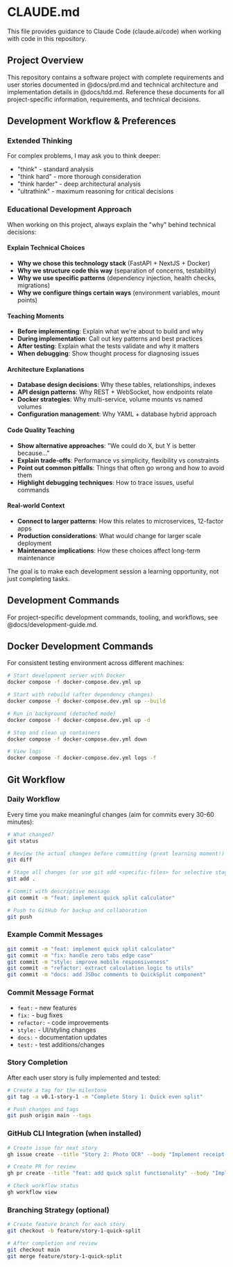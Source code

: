# CLAUDE.md

This file provides guidance to Claude Code (claude.ai/code) when working with code in this repository.

## Project Overview

This repository contains a software project with complete requirements and user stories documented in @docs/prd.md and technical architecture and implementation details in @docs/tdd.md. Reference these documents for all project-specific information, requirements, and technical decisions.

## Development Workflow & Preferences

### Extended Thinking
For complex problems, I may ask you to think deeper:
- "think" - standard analysis
- "think hard" - more thorough consideration
- "think harder" - deep architectural analysis
- "ultrathink" - maximum reasoning for critical decisions

### Educational Development Approach
When working on this project, always explain the "why" behind technical decisions:

#### Explain Technical Choices
- **Why we chose this technology stack** (FastAPI + NextJS + Docker)
- **Why we structure code this way** (separation of concerns, testability)
- **Why we use specific patterns** (dependency injection, health checks, migrations)
- **Why we configure things certain ways** (environment variables, mount points)

#### Teaching Moments
- **Before implementing**: Explain what we're about to build and why
- **During implementation**: Call out key patterns and best practices
- **After testing**: Explain what the tests validate and why it matters
- **When debugging**: Show thought process for diagnosing issues

#### Architecture Explanations
- **Database design decisions**: Why these tables, relationships, indexes
- **API design patterns**: Why REST + WebSocket, how endpoints relate
- **Docker strategies**: Why multi-service, volume mounts vs named volumes
- **Configuration management**: Why YAML + database hybrid approach

#### Code Quality Teaching
- **Show alternative approaches**: "We could do X, but Y is better because..."
- **Explain trade-offs**: Performance vs simplicity, flexibility vs constraints
- **Point out common pitfalls**: Things that often go wrong and how to avoid them
- **Highlight debugging techniques**: How to trace issues, useful commands

#### Real-world Context
- **Connect to larger patterns**: How this relates to microservices, 12-factor apps
- **Production considerations**: What would change for larger scale deployment
- **Maintenance implications**: How these choices affect long-term maintenance

The goal is to make each development session a learning opportunity, not just completing tasks.

## Development Commands

For project-specific development commands, tooling, and workflows, see @docs/development-guide.md.

## Docker Development Commands

For consistent testing environment across different machines:

```bash
# Start development server with Docker
docker compose -f docker-compose.dev.yml up

# Start with rebuild (after dependency changes)
docker compose -f docker-compose.dev.yml up --build

# Run in background (detached mode)
docker compose -f docker-compose.dev.yml up -d

# Stop and clean up containers
docker compose -f docker-compose.dev.yml down

# View logs
docker compose -f docker-compose.dev.yml logs -f
```

## Git Workflow

### Daily Workflow
Every time you make meaningful changes (aim for commits every 30-60 minutes):
```bash
# What changed?
git status

# Review the actual changes before committing (great learning moment!)
git diff

# Stage all changes (or use git add <specific-files> for selective staging)
git add .

# Commit with descriptive message
git commit -m "feat: implement quick split calculator"

# Push to GitHub for backup and collaboration
git push
```

### Example Commit Messages
```bash
git commit -m "feat: implement quick split calculator"
git commit -m "fix: handle zero tabs edge case"
git commit -m "style: improve mobile responsiveness"
git commit -m "refactor: extract calculation logic to utils"
git commit -m "docs: add JSDoc comments to QuickSplit component"
```

### Commit Message Format
- `feat:` - new features
- `fix:` - bug fixes
- `refactor:` - code improvements
- `style:` - UI/styling changes
- `docs:` - documentation updates
- `test:` - test additions/changes

### Story Completion
After each user story is fully implemented and tested:
```bash
# Create a tag for the milestone
git tag -a v0.1-story-1 -m "Complete Story 1: Quick even split"

# Push changes and tags
git push origin main --tags
```

### GitHub CLI Integration (when installed)
```bash
# Create issue for next story
gh issue create --title "Story 2: Photo OCR" --body "Implement receipt photo capture and OCR"

# Create PR for review
gh pr create --title "feat: add quick split functionality" --body "Implements Story 1"

# Check workflow status
gh workflow view
```

### Branching Strategy (optional)
```bash
# Create feature branch for each story
git checkout -b feature/story-1-quick-split

# After completion and review
git checkout main
git merge feature/story-1-quick-split
```